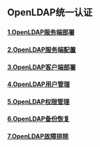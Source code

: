 </p>


## OpenLDAP统一认证 </p>
#### [1.OpenLDAP服务端部署](https://github.com/icloudp/LDAP/blob/master/1.OpenLDAP%E6%9C%8D%E5%8A%A1%E7%AB%AF%E9%83%A8%E7%BD%B2.md)
#### [2.OpenLDAP服务端配置](https://github.com/icloudp/LDAP/blob/master/2.OpenLDAP%E6%9C%8D%E5%8A%A1%E7%AB%AF%E9%85%8D%E7%BD%AE.md)
#### [3.OpenLDAP客户端部署](https://github.com/icloudp/LDAP/blob/master/3.OpenLDAP%E5%AE%A2%E6%88%B7%E7%AB%AF%E9%83%A8%E7%BD%B2.md)
#### [4.OpenLDAP用户管理](https://github.com/icloudp/LDAP/blob/master/4.OpenLDAP%E7%94%A8%E6%88%B7%E7%AE%A1%E7%90%86.md)
#### [5.OpenLDAP权限管理](https://github.com/icloudp/LDAP/blob/master/5.OpenLDAP%E6%9D%83%E9%99%90%E7%AE%A1%E7%90%86.md)
#### [6.OpenLDAP备份恢复](https://github.com/icloudp/LDAP/blob/master/6.OpenLDAP%E5%A4%87%E4%BB%BD%E6%81%A2%E5%A4%8D.md)
#### [7.OpenLDAP故障排除](https://github.com/icloudp/LDAP/blob/master/7.OpenLDAP%E6%95%85%E9%9A%9C%E6%8E%92%E9%99%A4.md)


